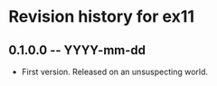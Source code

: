 # Revision history for ex11

## 0.1.0.0 -- YYYY-mm-dd

* First version. Released on an unsuspecting world.
